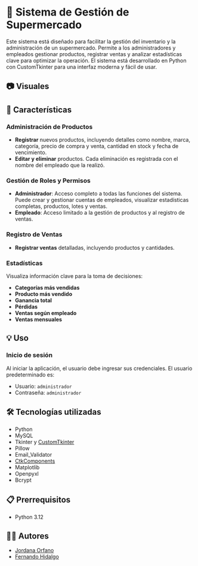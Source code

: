 # 🛒 Sistema de Gestión de Supermercado

Este sistema está diseñado para facilitar la gestión del inventario y la administración de un supermercado. Permite a los administradores y empleados gestionar productos, registrar ventas y analizar estadísticas clave para optimizar la operación. El sistema está desarrollado en Python con CustomTkinter para una interfaz moderna y fácil de usar.

## 📷 Visuales
<!-- Capturas de pantalla, videos o GIFs -->

## 📍 Características

### Administración de Productos

- **Registrar** nuevos productos, incluyendo detalles como nombre, marca, categoría, precio de compra y venta, cantidad en stock y fecha de vencimiento.
- **Editar y eliminar** productos. Cada eliminación es registrada con el nombre del empleado que la realizó.

### Gestión de Roles y Permisos

- **Administrador**: Acceso completo a todas las funciones del sistema. Puede crear y gestionar cuentas de empleados, visualizar estadísticas completas, productos, lotes y ventas.
- **Empleado**: Acceso limitado a la gestión de productos y al registro de ventas.

### Registro de Ventas

- **Registrar ventas** detalladas, incluyendo productos y cantidades.

### Estadísticas

Visualiza información clave para la toma de decisiones:

- **Categorías más vendidas**
- **Producto más vendido**
- **Ganancia total**
- **Pérdidas**
- **Ventas según empleado**
- **Ventas mensuales**

## 💡 Uso

### Inicio de sesión

Al iniciar la aplicación, el usuario debe ingresar sus credenciales. El usuario predeterminado es:

- Usuario: `administrador`
- Contraseña: `administrador`

## 🛠️ Tecnologías utilizadas

- Python
- MySQL
- Tkinter y [CustomTkinter](https://customtkinter.tomschimansky.com/)
- Pillow
- Email_Validator
- [CtkComponents](https://github.com/rudymohammadbali/ctk_components)
- Matplotlib
- Openpyxl
- Bcrypt

## 📋 Prerrequisitos

- Python 3.12

## 👩‍💻 Autores

- [Jordana Orfano](https://github.com/JordanaOrfano)
- [Fernando Hidalgo](https://github.com/HidalgoFernandoo)
